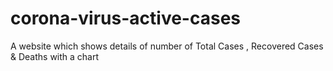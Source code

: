 # corona-virus-active-cases
A website which shows details of number of Total Cases , Recovered Cases &amp; Deaths with a chart
